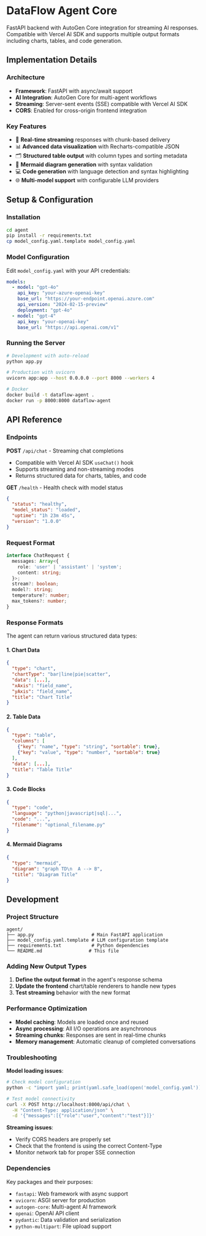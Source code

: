 # DataFlow Agent Core

FastAPI backend with AutoGen Core integration for streaming AI responses. Compatible with Vercel AI SDK and supports multiple output formats including charts, tables, and code generation.

## Implementation Details

### Architecture
- **Framework**: FastAPI with async/await support
- **AI Integration**: AutoGen Core for multi-agent workflows
- **Streaming**: Server-sent events (SSE) compatible with Vercel AI SDK
- **CORS**: Enabled for cross-origin frontend integration

### Key Features
- 🔄 **Real-time streaming** responses with chunk-based delivery
- 📊 **Advanced data visualization** with Recharts-compatible JSON
- 🗂️ **Structured table output** with column types and sorting metadata
- 🎨 **Mermaid diagram generation** with syntax validation
- 💻 **Code generation** with language detection and syntax highlighting
- 🌐 **Multi-model support** with configurable LLM providers

## Setup & Configuration

### Installation
```bash
cd agent
pip install -r requirements.txt
cp model_config.yaml.template model_config.yaml
```

### Model Configuration
Edit `model_config.yaml` with your API credentials:

```yaml
models:
  - model: "gpt-4o"
    api_key: "your-azure-openai-key"
    base_url: "https://your-endpoint.openai.azure.com"
    api_version: "2024-02-15-preview"
    deployment: "gpt-4o"
  - model: "gpt-4"
    api_key: "your-openai-key"
    base_url: "https://api.openai.com/v1"
```

### Running the Server
```bash
# Development with auto-reload
python app.py

# Production with uvicorn
uvicorn app:app --host 0.0.0.0 --port 8000 --workers 4

# Docker
docker build -t dataflow-agent .
docker run -p 8000:8000 dataflow-agent
```

## API Reference

### Endpoints

**POST** `/api/chat` - Streaming chat completions
- Compatible with Vercel AI SDK `useChat()` hook
- Supports streaming and non-streaming modes
- Returns structured data for charts, tables, and code

**GET** `/health` - Health check with model status
```json
{
  "status": "healthy",
  "model_status": "loaded", 
  "uptime": "1h 23m 45s",
  "version": "1.0.0"
}
```

### Request Format
```typescript
interface ChatRequest {
  messages: Array<{
    role: 'user' | 'assistant' | 'system';
    content: string;
  }>;
  stream?: boolean;
  model?: string;
  temperature?: number;
  max_tokens?: number;
}
```

### Response Formats

The agent can return various structured data types:

#### 1. Chart Data
```json
{
  "type": "chart",
  "chartType": "bar|line|pie|scatter",
  "data": [...],
  "xAxis": "field_name",
  "yAxis": "field_name",
  "title": "Chart Title"
}
```

#### 2. Table Data
```json
{
  "type": "table", 
  "columns": [
    {"key": "name", "type": "string", "sortable": true},
    {"key": "value", "type": "number", "sortable": true}
  ],
  "data": [...],
  "title": "Table Title"
}
```

#### 3. Code Blocks
```json
{
  "type": "code",
  "language": "python|javascript|sql|...",
  "code": "...",
  "filename": "optional_filename.py"
}
```

#### 4. Mermaid Diagrams
```json
{
  "type": "mermaid",
  "diagram": "graph TD\n  A --> B",
  "title": "Diagram Title"
}
```

## Development

### Project Structure
```
agent/
├── app.py                     # Main FastAPI application
├── model_config.yaml.template # LLM configuration template
├── requirements.txt           # Python dependencies
└── README.md                 # This file
```

### Adding New Output Types

1. **Define the output format** in the agent's response schema
2. **Update the frontend** chart/table renderers to handle new types
3. **Test streaming** behavior with the new format

### Performance Optimization

- **Model caching**: Models are loaded once and reused
- **Async processing**: All I/O operations are asynchronous
- **Streaming chunks**: Responses are sent in real-time chunks
- **Memory management**: Automatic cleanup of completed conversations

### Troubleshooting

**Model loading issues**:
```bash
# Check model configuration
python -c "import yaml; print(yaml.safe_load(open('model_config.yaml')))"

# Test model connectivity
curl -X POST http://localhost:8000/api/chat \
  -H "Content-Type: application/json" \
  -d '{"messages":[{"role":"user","content":"test"}]}'
```

**Streaming issues**:
- Verify CORS headers are properly set
- Check that the frontend is using the correct Content-Type
- Monitor network tab for proper SSE connection

### Dependencies

Key packages and their purposes:
- `fastapi`: Web framework with async support
- `uvicorn`: ASGI server for production
- `autogen-core`: Multi-agent AI framework
- `openai`: OpenAI API client
- `pydantic`: Data validation and serialization
- `python-multipart`: File upload support
